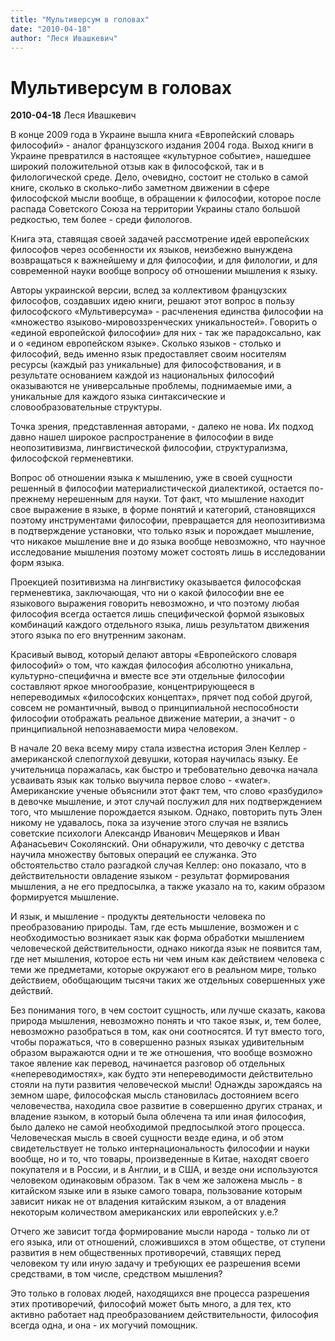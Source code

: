 ```yaml
---
title: "Мультиверсум в головах"
date: "2010-04-18"
author: "Леся Ивашкевич"
---
```


# Мультиверсум в головах

**2010-04-18** Леся Ивашкевич

В конце 2009 года в Украине вышла книга «Европейский словарь философий» - аналог французского издания 2004 года. Выход книги в Украине превратился в настоящее «культурное событие», нашедшее широкий положительной отзыв как в философской, так и в филологической среде. Дело, очевидно, состоит не столько в самой книге, сколько в сколько-либо заметном движении в сфере философской мысли вообще, в обращении к философии, которое после распада Советского Союза на территории Украины стало большой редкостью, тем более - среди филологов.

Книга эта, ставящая своей задачей рассмотрение идей европейских философов через особенности их языков, неизбежно вынуждена возвращаться к важнейшему и для философии, и для филологии, и для современной науки вообще вопросу об отношении мышления к языку.

Авторы украинской версии, вслед за коллективом французских философов, создавших идею книги, решают этот вопрос в пользу философского «Мультиверсума» - расчленения единства философии на «множество языково-мировоззренческих уникальностей». Говорить о «единой европейской философии» для них - так же парадоксально, как и о «едином европейском языке». Сколько языков - столько и философий, ведь именно язык предоставляет своим носителям  ресурсы (каждый раз уникальные) для философствования, и в результате основанием каждой из национальных философий оказываются не универсальные проблемы, поднимаемые ими, а уникальные для каждого языка синтаксические и словообразовательные структуры.

Точка зрения, представленная авторами, - далеко не нова. Их подход давно нашел широкое распространение в философии в виде неопозитивизма, лингвистической философии, структурализма, философской герменевтики.

Вопрос об отношении языка к мышлению, уже в своей сущности решенный в философии материалистической диалектикой, остается по-прежнему нерешенным  для науки. Тот факт, что мышление находит свое выражение в языке, в форме понятий и категорий, становящихся поэтому инструментами философии, превращается для неопозитивизма в подтверждение установки, что только язык и порождает мышление, что никакое мышление вне и до языка вообще невозможно, что научное исследование мышления поэтому может состоять лишь в исследовании форм языка.

Проекцией позитивизма на лингвистику оказывается философская герменевтика, заключающая, что ни о какой философии вне ее языкового выражения говорить невозможно, и что поэтому любая философия всегда  остается лишь специфической формой языковых комбинаций каждого отдельного языка, лишь результатом движения этого языка по его внутренним законам.

Красивый вывод, который делают авторы «Европейского словаря философий» о том, что каждая философия абсолютно уникальна, культурно-специфична и вместе все эти отдельные философии составляют яркое многообразие, концентрирующееся в непереводимых «философских концептах», прячет под собой другой, совсем не романтичный, вывод о принципиальной неспособности философии отображать реальное движение материи, а значит - о принципиальной непознаваемости мира человеком.

В начале 20 века всему миру стала известна история Элен Келлер - американской слепоглухой девушки, которая научилась языку. Ее учительница поражалась, как быстро и требовательно девочка начала усваивать язык как только выучила первое слово - «water». Американские ученые объяснили этот факт тем, что слово «разбудило» в девочке мышление, и этот случай послужил для них подтверждением того, что мышление порождается языком. Однако, повторить путь Элен никому не удавалось, пока за изучение этого случая не взялись советские психологи Александр Иванович Мещеряков и Иван Афанасьевич Соколянский. Они обнаружили, что девочку с детства научила множеству бытовых операций ее служанка. Это обстоятельство стало разгадкой случая Келлер: оно показало, что в действительности овладение языком - результат формирования мышления, а не его предпосылка, а также указало на то, каким образом формируется мышление.

И язык, и мышление - продукты деятельности человека по преобразованию природы. Там, где есть мышление, возможен и с необходимостью возникает язык как форма обработки мышлением человеческой действительности, однако никогда язык не появится там, где нет мышления, которое есть ни чем иным как действием человека с теми же предметами, которые окружают его в реальном мире, только действием, обобщающим тысячи таких же отдельных совершенных уже действий.

Без понимания того, в чем состоит сущность, или лучше сказать, какова природа мышления, невозможно понять и что такое язык, и, тем более,  невозможно разобраться в том, как они соотносятся. И тут вместо того, чтобы поражаться, что в совершенно разных языках удивительным образом выражаются одни и те же отношения, что вообще возможно такое явление как перевод, начинается разговор об отдельных «непереводимостях», как будто эти непереводимости действительно стояли на пути развития человеческой мысли! Однажды зарождаясь на земном шаре, философская мысль становилась достоянием всего человечества, находила свое развитие в совершенно других странах, и владение языком, в который была облечена та или иная философия, было далеко не самой необходимой предпосылкой этого процесса. Человеческая мысль в своей сущности везде едина, и об этом свидетельствует не только интернациональность философии и науки вообще, но и то, что товары, произведенные в Китае, находят своего покупателя и в России, и в Англии, и в США, и везде они используются человеком одинаковым образом. Так в чем же заложена мысль - в китайском языке или в языке самого товара, пользование которым зависит никак не от владения китайским языком, а от владения некоторым количеством американских или европейских у.е.?

Отчего же зависит тогда формирование мысли народа - только ли от его языка, или от отношений, сложившихся в этом обществе, от ступени развития в нем общественных противоречий, ставящих перед человеком ту или иную задачу и требующих ее разрешения всеми средствами, в том числе, средством мышления?

Это только в головах людей, находящихся вне процесса разрешения этих противоречий, философий может быть много, а для тех, кто активно работает над преобразованием действительности, философия всегда одна, и она - их могучий помощник.